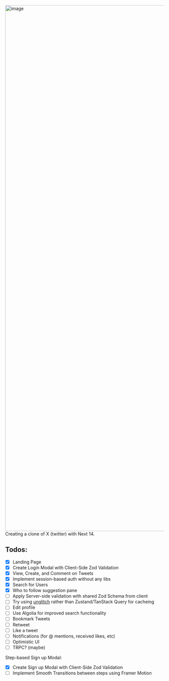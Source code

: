 <img width="1667" alt="image" src="https://github.com/adhanji8/x-clone/assets/55081439/f7b1dcf9-a989-4726-a0f4-ed5573e835cc">
Creating a clone of X (twitter) with Next 14.

## Todos:
- [x] Landing Page
- [x] Create Login Modal with Client-Side Zod Validation
- [x] View, Create, and Comment on Tweets
- [x] Implement session-based auth without any libs
- [x] Search for Users
- [x] Who to follow suggestion pane
- [ ] Apply Server-side validation with shared Zod Schema from client
- [ ] Try using [unglitch](https://unglitch.activeno.de/) rather than Zustand/TanStack Query for cacheing
- [ ] Edit profile
- [ ] Use Algolia for improved search functionality
- [ ] Bookmark Tweets
- [ ] Retweet
- [ ] Like a tweet
- [ ] Notifications (for @ mentions, received likes, etc)
- [ ] Optimistic UI
- [ ] TRPC? (maybe)

Step-based Sign up Modal:
  - [x] Create Sign up Modal with Client-Side Zod Validation
  - [ ] Implement Smooth Transitions between steps using Framer Motion
